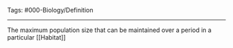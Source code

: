 Tags: #000-Biology/Definition 

---
The maximum population size that can be maintained over a period in a particular [[Habitat]]
